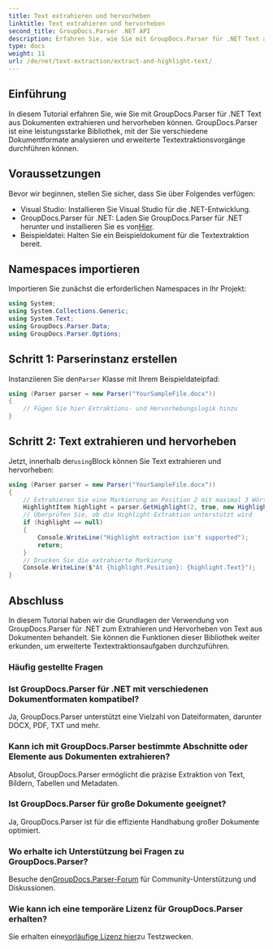 ```yaml
---
title: Text extrahieren und hervorheben
linktitle: Text extrahieren und hervorheben
second_title: GroupDocs.Parser .NET API
description: Erfahren Sie, wie Sie mit GroupDocs.Parser für .NET Text aus Dokumenten extrahieren und hervorheben. Einfache Schritte zur effizienten Textextraktion in Ihren .NET-Projekten.
type: docs
weight: 11
url: /de/net/text-extraction/extract-and-highlight-text/
---
```

## Einführung
In diesem Tutorial erfahren Sie, wie Sie mit GroupDocs.Parser für .NET Text aus Dokumenten extrahieren und hervorheben können. GroupDocs.Parser ist eine leistungsstarke Bibliothek, mit der Sie verschiedene Dokumentformate analysieren und erweiterte Textextraktionsvorgänge durchführen können.
## Voraussetzungen
Bevor wir beginnen, stellen Sie sicher, dass Sie über Folgendes verfügen:
- Visual Studio: Installieren Sie Visual Studio für die .NET-Entwicklung.
-  GroupDocs.Parser für .NET: Laden Sie GroupDocs.Parser für .NET herunter und installieren Sie es von[Hier](https://releases.groupdocs.com/parser/net/).
- Beispieldatei: Halten Sie ein Beispieldokument für die Textextraktion bereit.

## Namespaces importieren
Importieren Sie zunächst die erforderlichen Namespaces in Ihr Projekt:
```csharp
using System;
using System.Collections.Generic;
using System.Text;
using GroupDocs.Parser.Data;
using GroupDocs.Parser.Options;
```
## Schritt 1: Parserinstanz erstellen
 Instanziieren Sie den`Parser` Klasse mit Ihrem Beispieldateipfad:
```csharp
using (Parser parser = new Parser("YourSampleFile.docx"))
{
    // Fügen Sie hier Extraktions- und Hervorhebungslogik hinzu
}
```
## Schritt 2: Text extrahieren und hervorheben
 Jetzt, innerhalb der`using`Block können Sie Text extrahieren und hervorheben:
```csharp
using (Parser parser = new Parser("YourSampleFile.docx"))
{
    // Extrahieren Sie eine Markierung an Position 2 mit maximal 3 Wörtern
    HighlightItem highlight = parser.GetHighlight(2, true, new HighlightOptions(3));
    // Überprüfen Sie, ob die Highlight-Extraktion unterstützt wird
    if (highlight == null)
    {
        Console.WriteLine("Highlight extraction isn't supported");
        return;
    }
    // Drucken Sie die extrahierte Markierung
    Console.WriteLine($"At {highlight.Position}: {highlight.Text}");
}
```

## Abschluss
In diesem Tutorial haben wir die Grundlagen der Verwendung von GroupDocs.Parser für .NET zum Extrahieren und Hervorheben von Text aus Dokumenten behandelt. Sie können die Funktionen dieser Bibliothek weiter erkunden, um erweiterte Textextraktionsaufgaben durchzuführen.

### Häufig gestellte Fragen
### Ist GroupDocs.Parser für .NET mit verschiedenen Dokumentformaten kompatibel?
Ja, GroupDocs.Parser unterstützt eine Vielzahl von Dateiformaten, darunter DOCX, PDF, TXT und mehr.
### Kann ich mit GroupDocs.Parser bestimmte Abschnitte oder Elemente aus Dokumenten extrahieren?
Absolut, GroupDocs.Parser ermöglicht die präzise Extraktion von Text, Bildern, Tabellen und Metadaten.
### Ist GroupDocs.Parser für große Dokumente geeignet?
Ja, GroupDocs.Parser ist für die effiziente Handhabung großer Dokumente optimiert.
### Wo erhalte ich Unterstützung bei Fragen zu GroupDocs.Parser?
 Besuche den[GroupDocs.Parser-Forum](https://forum.groupdocs.com/c/parser/17) für Community-Unterstützung und Diskussionen.
### Wie kann ich eine temporäre Lizenz für GroupDocs.Parser erhalten?
 Sie erhalten eine[vorläufige Lizenz hier](https://purchase.groupdocs.com/temporary-license/)zu Testzwecken.